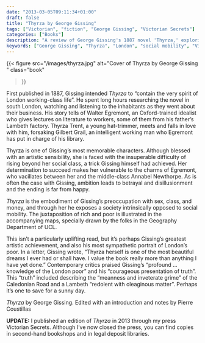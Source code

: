 ```yaml
---
date: "2013-03-05T09:11:34+01:00"
draft: false
title: "Thyrza by George Gissing"
tags: ["Victorian", "fiction", "George Gissing", "Victorian Secrets"]
categories: ["Books"]
description: "A review of George Gissing's 1887 novel 'Thyrza,' exploring London working-class life through the story of hat-trimmer Thyrza Trent who falls for Oxford-educated Walter Egremont. Discover Gissing's sympathetic yet bleak portrait of social mobility and class barriers."
keywords: ["George Gissing", "Thyrza", "London", "social mobility", "Victorian social realism", "working-class novel", "Victorian poverty", "Pierre Coustillas"]
---
```


{{< figure
  src="/images/thyrza.jpg"
  alt="Cover of Thyrza by George Gissing "
  class="book"
>}}

First published in 1887, Gissing intended _Thyrza_ to “contain the very spirit of London working-class life”. He spent long hours researching the novel in south London, watching and listening to the inhabitants as they went about their business.  His story tells of Walter Egremont, an Oxford-trained idealist who gives lectures on literature to workers, some of them from his father’s Lambeth factory. Thyrza Trent, a young hat-trimmer, meets and falls in love with him, forsaking Gilbert Grail, an intelligent working man who Egremont has put in charge of his library.

Thyrza is one of Gissing’s most memorable characters. Although blessed with an artistic sensibility, she is faced with the insuperable difficulty of rising beyond her social class, a trick Gissing himself had achieved. Her determination to succeed makes her vulnerable to the charms of Egremont, who vacillates between her and the middle-class Annabel Newthorpe. As is often the case with Gissing, ambition leads to betrayal and disillusionment and the ending is far from happy.

_Thyrza_ is the embodiment of Gissing’s preoccupation with sex, class, and money, and through her he exposes a society intrinsically opposed to social mobility. The juxtaposition of rich and poor is illustrated in the accompanying maps, specially drawn by the folks in the Geography Department of UCL.

This isn’t a particularly uplifting read, but it’s perhaps Gissing’s greatest artistic achievement, and also his most sympathetic portrait of London’s poor. In a letter, Gissing wrote, “Thyrza herself is one of the most beautiful dreams I ever had or shall have. I value the book really more than anything I have yet done.” Contemporary critics praised Gissing’s “profound ... knowledge of the London poor” and his “courageous presentation of truth”. This “truth” included describing the “meanness and inveterate grime” of the Caledonian Road and a Lambeth “redolent with oleaginous matter”. Perhaps it’s one to save for a sunny day.

_Thyrza_ by George Gissing. Edited with an introduction and notes by Pierre Coustillas

**UPDATE:** I published an edition of _Thyrza_ in 2013 through my press Victorian Secrets. Although I’ve now closed the press, you can find copies in second-hand bookshops and in legal deposit libraries.